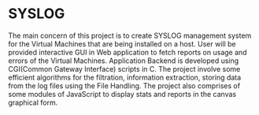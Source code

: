 # SYSLOG
The main concern of this project is to create SYSLOG management system for the Virtual Machines that are being installed on a host. User will be provided interactive GUI in Web application to fetch reports on usage and errors of the Virtual Machines. Application Backend is developed using CGI(Common Gateway Interface) scripts in C.
The project involve some efficient algorithms for the filtration, information extraction, storing data from the log files using the File Handling. The project also comprises of some modules of JavaScript to display stats and reports in the canvas graphical form.
